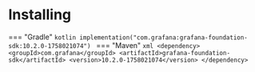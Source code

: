 # Installing

=== "Gradle"
    ```kotlin
    implementation("com.grafana:grafana-foundation-sdk:10.2.0-1758021074")
    ```
=== "Maven"
    ```xml
    <dependency>
        <groupId>com.grafana</groupId>
        <artifactId>grafana-foundation-sdk</artifactId>
        <version>10.2.0-1758021074</version>
    </dependency>
    ```
